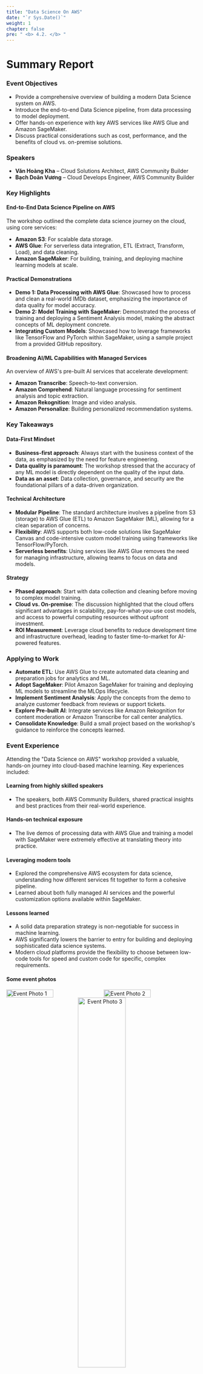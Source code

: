```yaml
---
title: "Data Science On AWS"
date: "`r Sys.Date()`"
weight: 1
chapter: false
pre: " <b> 4.2. </b> "
---
```




# Summary Report

### Event Objectives

- Provide a comprehensive overview of building a modern Data Science system on AWS.
- Introduce the end-to-end Data Science pipeline, from data processing to model deployment.
- Offer hands-on experience with key AWS services like AWS Glue and Amazon SageMaker.
- Discuss practical considerations such as cost, performance, and the benefits of cloud vs. on-premise solutions.

### Speakers

- **Văn Hoàng Kha** – Cloud Solutions Architect, AWS Community Builder
- **Bạch Doãn Vương** – Cloud Develops Engineer, AWS Community Builder

### Key Highlights

#### End-to-End Data Science Pipeline on AWS

The workshop outlined the complete data science journey on the cloud, using core services:

- **Amazon S3**: For scalable data storage.
- **AWS Glue**: For serverless data integration, ETL (Extract, Transform, Load), and data cleaning.
- **Amazon SageMaker**: For building, training, and deploying machine learning models at scale.

#### Practical Demonstrations

- **Demo 1: Data Processing with AWS Glue**: Showcased how to process and clean a real-world IMDb dataset, emphasizing the importance of data quality for model accuracy.
- **Demo 2: Model Training with SageMaker**: Demonstrated the process of training and deploying a Sentiment Analysis model, making the abstract concepts of ML deployment concrete.
- **Integrating Custom Models**: Showcased how to leverage frameworks like TensorFlow and PyTorch within SageMaker, using a sample project from a provided GitHub repository.

#### Broadening AI/ML Capabilities with Managed Services

An overview of AWS's pre-built AI services that accelerate development:

- **Amazon Transcribe**: Speech-to-text conversion.
- **Amazon Comprehend**: Natural language processing for sentiment analysis and topic extraction.
- **Amazon Rekognition**: Image and video analysis.
- **Amazon Personalize**: Building personalized recommendation systems.

### Key Takeaways

#### Data-First Mindset

- **Business-first approach**: Always start with the business context of the data, as emphasized by the need for feature engineering.
- **Data quality is paramount**: The workshop stressed that the accuracy of any ML model is directly dependent on the quality of the input data.
- **Data as an asset**: Data collection, governance, and security are the foundational pillars of a data-driven organization.

#### Technical Architecture

- **Modular Pipeline**: The standard architecture involves a pipeline from S3 (storage) to AWS Glue (ETL) to Amazon SageMaker (ML), allowing for a clean separation of concerns.
- **Flexibility**: AWS supports both low-code solutions like SageMaker Canvas and code-intensive custom model training using frameworks like TensorFlow/PyTorch.
- **Serverless benefits**: Using services like AWS Glue removes the need for managing infrastructure, allowing teams to focus on data and models.

#### Strategy

- **Phased approach**: Start with data collection and cleaning before moving to complex model training.
- **Cloud vs. On-premise**: The discussion highlighted that the cloud offers significant advantages in scalability, pay-for-what-you-use cost models, and access to powerful computing resources without upfront investment.
- **ROI Measurement**: Leverage cloud benefits to reduce development time and infrastructure overhead, leading to faster time-to-market for AI-powered features.

### Applying to Work

- **Automate ETL**: Use AWS Glue to create automated data cleaning and preparation jobs for analytics and ML.
- **Adopt SageMaker**: Pilot Amazon SageMaker for training and deploying ML models to streamline the MLOps lifecycle.
- **Implement Sentiment Analysis**: Apply the concepts from the demo to analyze customer feedback from reviews or support tickets.
- **Explore Pre-built AI**: Integrate services like Amazon Rekognition for content moderation or Amazon Transcribe for call center analytics.
- **Consolidate Knowledge**: Build a small project based on the workshop's guidance to reinforce the concepts learned.

### Event Experience

Attending the "Data Science on AWS" workshop provided a valuable, hands-on journey into cloud-based machine learning. Key experiences included:

#### Learning from highly skilled speakers
- The speakers, both AWS Community Builders, shared practical insights and best practices from their real-world experience.

#### Hands-on technical exposure
- The live demos of processing data with AWS Glue and training a model with SageMaker were extremely effective at translating theory into practice.

#### Leveraging modern tools
- Explored the comprehensive AWS ecosystem for data science, understanding how different services fit together to form a cohesive pipeline.
- Learned about both fully managed AI services and the powerful customization options available within SageMaker.

#### Lessons learned
- A solid data preparation strategy is non-negotiable for success in machine learning.
- AWS significantly lowers the barrier to entry for building and deploying sophisticated data science systems.
- Modern cloud platforms provide the flexibility to choose between low-code tools for speed and custom code for specific, complex requirements.

#### Some event photos
<div style="display: flex; gap: 10px;">
  <img src="/images/event2pic1.jpg" alt="Event Photo 1" style="width: 50%;">
  <img src="/images/event2pic2.jpg" alt="Event Photo 2" style="width: 50%;">
</div>
<div style="text-align: center;">
  <img src="/images/event2pic3.jpeg" alt="Event Photo 3" style="width: 50%;">
</div>

> Overall, the workshop provided not only technical knowledge but also practical experience with building end-to-end data science pipelines on AWS, emphasizing the importance of data quality and the power of cloud-native ML services.
